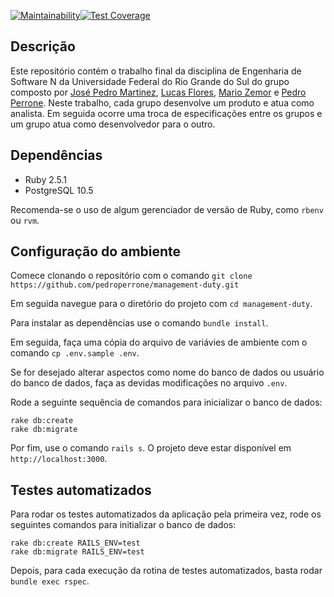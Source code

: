 [![Maintainability](https://api.codeclimate.com/v1/badges/d21c02c221f6c0dd1796/maintainability)](https://codeclimate.com/github/pedroperrone/management-duty/maintainability)[![Test Coverage](https://api.codeclimate.com/v1/badges/d21c02c221f6c0dd1796/test_coverage)](https://codeclimate.com/github/pedroperrone/management-duty/test_coverage)

## Descrição

Este repositório contém o trabalho final da disciplina de Engenharia de Software N da Universidade Federal do Rio Grande do Sul do grupo composto por [José Pedro Martinez](https://github.com/jotapem), [Lucas Flores](https://github.com/pacluke), [Mario Zemor](https://github.com/mgfzemor) e [Pedro Perrone](https://github.com/pedroperrone). Neste trabalho, cada grupo desenvolve um produto e atua como analista. Em seguida ocorre uma troca de especificações entre os grupos e um grupo atua como desenvolvedor para o outro.

## Dependências
* Ruby 2.5.1
* PostgreSQL 10.5

Recomenda-se o uso de algum gerenciador de versão de Ruby, como `rbenv` ou `rvm`.

## Configuração do ambiente

Comece clonando o repositório com o comando
`git clone https://github.com/pedroperrone/management-duty.git`

Em seguida navegue para o diretório do projeto com
`cd management-duty`.

Para instalar as dependências use o comando
`bundle install`.

Em seguida, faça uma cópia do arquivo de variávies de ambiente com o comando
`cp .env.sample .env`.

Se for desejado alterar aspectos como nome do banco de dados ou usuário do banco de dados, faça as devidas modificações no arquivo `.env`.

Rode a seguinte sequência de comandos para inicializar o banco de dados:
```
rake db:create
rake db:migrate
```

Por fim, use o comando `rails s`. O projeto deve estar disponível em `http://localhost:3000`.

## Testes automatizados

Para rodar os testes automatizados da aplicação pela primeira vez, rode os seguintes comandos para initializar o banco de dados:
```
rake db:create RAILS_ENV=test
rake db:migrate RAILS_ENV=test
```

Depois, para cada execução da rotina de testes automatizados, basta rodar `bundle exec rspec`.
